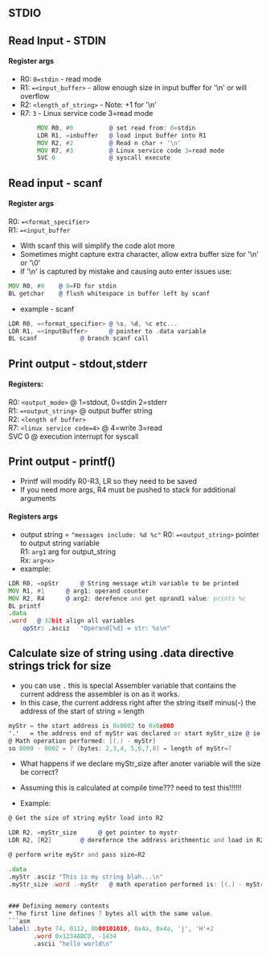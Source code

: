 ## STDIO

## Read Input -  STDIN
#### Register args
* R0: ```0=stdin``` - read mode
* R1: ```=<input_buffer>``` - allow enough size in input buffer for '\n' or will overflow
* R2: ```<length_of_string>``` - Note: +1 for '\n' 
* R7: ```3``` - Linux service code 3=read mode
```asm
		MOV R0, #0			@ set read from: 0=stdin
		LDR R1, =inbuffer	@ load input buffer into R1
		MOV R2, #2			@ Read n char + '\n'
		MOV R7, #3			@ Linux service code 3=read mode
		SVC 0				@ syscall execute
```

## Read input - scanf
#### Register args
R0: ```=<format_specifier>``` <br>
R1: ```=<input_buffer``` <br>

* With scanf this will simplify the code alot more 
* Sometimes might capture extra character, allow extra buffer size for '\n' or '\0'
* if '\n' is captured by mistake and causing auto enter issues use:
```asm
MOV R0, #0    @ 0=FD for stdin
BL getchar    @ flush whitespace in buffer left by scanf
```
* example - scanf
```asm
LDR R0, =<format_specifier>	@ %s, %d, %c etc...
LDR R1, =<inputBuffer>		@ pointer to .data variable
BL scanf			@ branch scanf call
```

## Print output - stdout,stderr
#### Registers:
R0: ```<output_mode>```		@ 1=stdout, 0=stdin 2=stderr <br>
R1: ```=<output_string>```	@ output buffer string <br>
R2: ```<length of buffer>```	
R7: ```<linux service code=4>``` @ 4=write 3=read <br>
SVC 0 				@ execution interrupt for syscall <br>

## Print output - printf()
* Printf will modify R0-R3, LR so they need to be saved
* If you need more args, R4 must be pushed to stack for additional arguments
#### Registers args
* output string = ```"messages include: %d %c"```
R0: ```=<output_string>``` pointer to output string variable <br>
R1: ```arg1``` arg for output_string <br>
Rx: ```arg<x>``` <br>
* example:
```asm
LDR R0, =opStr		@ String message wtih variable to be printed
MOV R1, #1		@ arg1: operand counter
MOV R2, R4		@ arg2: derefence and get oprand1 value; prints %c
BL printf
.data
.word 	@ 32bit align all variables
	opStr: .asciz	"Operand[%d] = str: %s\n"
```


## Calculate size of string using .data directive strings trick for size
* you can use ```.``` this is special Assembler variable that contains
the current address the assembler is on as it works.
* In this case, the current address right after the string itself
  minus(-) the address of the start of string = length
```asm
myStr = the start address is 0x0002 to 0x0x008 
'.'   = the address end of myStr was declared or start myStr_size @ ie 0x0009
@ Math operation performed: [(.) - myStr]
so 0009 - 0002 = 7 (bytes: 2,3,4, 5,6,7,8) = length of myStr=7
```
* What happens if we declare myStr_size after anoter variable will the size be correct?
* Assuming this is calculated at compile time??? need to test this!!!!!!
  
* Example:
```asm
@ Get the size of string myStr load into R2

LDR R2, =myStr_size      @ get pointer to mystr
LDR R2, [R2]        @ derefernce the address arithmentic and load in R2

@ perform write myStr and pass size=R2

.data
.myStr .asciz "This is my string blah...\n"
.myStr_size .word .-myStr   @ math operation performed is: [(.) - myStr] = 
 

### Defining memory contents
* The first line defines 7 bytes all with the same value.
```asm
label: .byte 74, 0112, 0b00101010, 0x4a, 0x4a, 'j', 'H'+2
       .word 0x1234ABCD, -1434
       .ascii "hello world\n"
```
